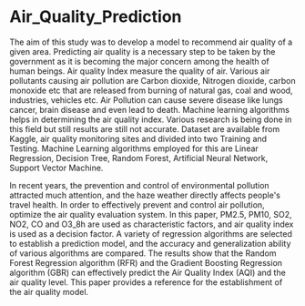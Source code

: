 # Air_Quality_Prediction

The aim of this study was to develop a model to recommend air quality of a given area.
Predicting air quality is a necessary step to be taken by the government as it is becoming the major concern among the health of human beings. Air quality Index measure the quality of air. Various air pollutants causing air pollution are Carbon dioxide, Nitrogen dioxide, carbon monoxide etc that are released from burning of natural gas, coal and wood, industries, vehicles etc. Air Pollution can cause severe disease like lungs cancer, brain disease and even lead to death. Machine learning algorithms helps in determining the air quality index. Various research is being done in this field but still results are still not accurate. Dataset are available from Kaggle, air quality monitoring sites and divided into two Training and Testing. Machine Learning algorithms employed for this are Linear Regression, Decision Tree, Random Forest, Artificial Neural Network, Support Vector Machine.

In recent years, the prevention and control of environmental pollution attracted much attention, and the haze weather directly affects people's travel health. In order to effectively prevent and control air pollution, optimize the air quality evaluation system. In this paper, PM2.5, PM10, SO2, NO2, CO and O3_8h are used as characteristic factors, and air quality index is used as a decision factor. A variety of regression algorithms are selected to establish a prediction model, and the accuracy and generalization ability of various algorithms are compared. The results show that the Random Forest Regression algorithm (RFR) and the Gradient Boosting Regression algorithm (GBR) can effectively predict the Air Quality Index (AQI) and the air quality level. This paper provides a reference for the establishment of the air quality model.
